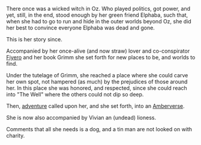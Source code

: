 There once was a wicked witch in Oz.  Who played politics, got power, and yet, still, in the end, stood enough by her green friend Elphaba, such that, when she had to go to run and hide in the outer worlds beyond Oz, she did her best to convince everyone Elphaba was dead and gone.

This is her story since.

Accompanied by her once-alive (and now straw) lover and co-conspirator [Fiyero](FiyeroOfOz) and her book Grimm she set forth for new places to be, and worlds to find.

Under the tutelage of Grimm, she reached a place where she could carve her own spot, not hampered (as much) by the prejudices of those around her.  In this place she was honored, and respected, since she could reach into "The Well" where the others could not dip so deep.

Then, [adventure](20190914-GatheringOfMages) called upon her, and she set forth, into an [Amberverse](https://github.com/mrdkap/Amber/wiki).

She is now also accompanied by Vivian an (undead) lioness.

Comments that all she needs is a dog, and a tin man are not looked on with charity.
